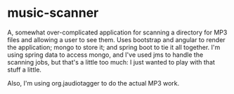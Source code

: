 # music-scanner
A, somewhat over-complicated application for scanning a directory for 
MP3 files and allowing a user to see them. Uses bootstrap and angular 
to render the application; mongo to store it; and spring boot to tie 
it all together. I'm using spring data to access mongo, and I've used 
jms to handle the scanning jobs, but that's a little too much: I just 
wanted to play with that stuff a little.

Also, I'm using org.jaudiotagger to do the actual MP3 work.
